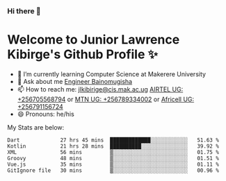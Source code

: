 ### Hi there 👋 
# Welcome to Junior Lawrence Kibirge's Github Profile ✨
 
<!--
**juniorkibirige/juniorkibirige** is a ✨ _special_ ✨ repository because its `README.md` (this file) appears on your GitHub profile.

Here are some ideas to get you started:

- 🔭 I’m currently working on ...
- 🌱 I’m currently learning ...
- 👯 I’m looking to collaborate on ...
- 🤔 I’m looking for help with ...
- 💬 Ask me about ...
- 📫 How to reach me: ...
- 😄 Pronouns: ...
- ⚡ Fun fact: ...
-->
- 🌱 I’m currently learning Computer Science at Makerere University
- 💬 Ask about me [Engineer Bainomugisha](mailto:baino@mak.ac.ug)
- 📫 How to reach me: [jlkibirige@cis.mak.ac.ug](mailto:jlkibirige@cis.mak.ac.ug) [AIRTEL UG: +256705568794](tel:+256705568794) or [MTN UG: +256789334002](tel:+256789334002) or [Africell UG: +256791156724](tel:+256791156724)
- 😄 Pronouns: he/his

My Stats are below:

<!--START_SECTION:waka-->

```text
Dart             27 hrs 45 mins  █████████████░░░░░░░░░░░░   51.63 %
Kotlin           21 hrs 28 mins  ██████████░░░░░░░░░░░░░░░   39.92 %
XML              56 mins         ▒░░░░░░░░░░░░░░░░░░░░░░░░   01.75 %
Groovy           48 mins         ▒░░░░░░░░░░░░░░░░░░░░░░░░   01.51 %
Vue.js           35 mins         ▒░░░░░░░░░░░░░░░░░░░░░░░░   01.11 %
GitIgnore file   30 mins         ▒░░░░░░░░░░░░░░░░░░░░░░░░   00.96 %
```

<!--END_SECTION:waka-->
